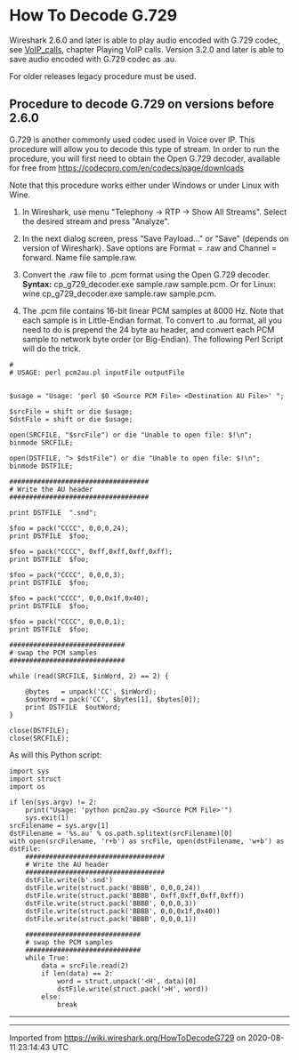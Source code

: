 # How To Decode G.729

Wireshark 2.6.0 and later is able to play audio encoded with G.729 codec, see [VoIP\_calls](/VoIP_calls), chapter Playing VoIP calls. Version 3.2.0 and later is able to save audio encoded with G.729 codec as .au.

For older releases legacy procedure must be used.

## Procedure to decode G.729 on versions before 2.6.0

G.729 is another commonly used codec used in Voice over IP. This procedure will allow you to decode this type of stream. In order to run the procedure, you will first need to obtain the Open G.729 decoder, available for free from <https://codecpro.com/en/codecs/page/downloads>

Note that this procedure works either under Windows or under Linux with Wine.

1.  In Wireshark, use menu "Telephony -\> RTP -\> Show All Streams". Select the desired stream and press "Analyze".

2.  In the next dialog screen, press "Save Payload..." or "Save" (depends on version of Wireshark). Save options are Format = .raw and Channel = forward. Name file sample.raw.

3.  Convert the .raw file to .pcm format using the Open G.729 decoder. **Syntax:** cp\_g729\_decoder.exe sample.raw sample.pcm. Or for Linux: wine cp\_g729\_decoder.exe sample.raw sample.pcm.

4.  The .pcm file contains 16-bit linear PCM samples at 8000 Hz. Note that each sample is in Little-Endian format. To convert to .au format, all you need to do is prepend the 24 byte au header, and convert each PCM sample to network byte order (or Big-Endian). The following Perl Script will do the trick.

<!-- end list -->

    #
    # USAGE: perl pcm2au.pl inputFile outputFile
    
    
    $usage = "Usage: 'perl $0 <Source PCM File> <Destination AU File>' ";
    
    $srcFile = shift or die $usage;
    $dstFile = shift or die $usage;
    
    open(SRCFILE, "$srcFile") or die "Unable to open file: $!\n";
    binmode SRCFILE;
    
    open(DSTFILE, "> $dstFile") or die "Unable to open file: $!\n";
    binmode DSTFILE;
    
    ###################################
    # Write the AU header
    ###################################
    
    print DSTFILE  ".snd";
    
    $foo = pack("CCCC", 0,0,0,24);
    print DSTFILE  $foo;
    
    $foo = pack("CCCC", 0xff,0xff,0xff,0xff);
    print DSTFILE  $foo;
    
    $foo = pack("CCCC", 0,0,0,3);
    print DSTFILE  $foo;
    
    $foo = pack("CCCC", 0,0,0x1f,0x40);
    print DSTFILE  $foo;
    
    $foo = pack("CCCC", 0,0,0,1);
    print DSTFILE  $foo;
    
    #############################
    # swap the PCM samples
    #############################
    
    while (read(SRCFILE, $inWord, 2) == 2) {
    
        @bytes   = unpack('CC', $inWord);
        $outWord = pack('CC', $bytes[1], $bytes[0]);
        print DSTFILE  $outWord;
    }
    
    close(DSTFILE);
    close(SRCFILE);

As will this Python script:

    import sys
    import struct
    import os
    
    if len(sys.argv) != 2:
        print("Usage: 'python pcm2au.py <Source PCM File>'")
        sys.exit(1)
    srcFilename = sys.argv[1]
    dstFilename = '%s.au' % os.path.splitext(srcFilename)[0]
    with open(srcFilename, 'r+b') as srcFile, open(dstFilename, 'w+b') as dstFile:
        ###################################
        # Write the AU header
        ###################################
        dstFile.write(b'.snd')
        dstFile.write(struct.pack('BBBB', 0,0,0,24))
        dstFile.write(struct.pack('BBBB', 0xff,0xff,0xff,0xff))
        dstFile.write(struct.pack('BBBB', 0,0,0,3))
        dstFile.write(struct.pack('BBBB', 0,0,0x1f,0x40))
        dstFile.write(struct.pack('BBBB', 0,0,0,1))
    
        #############################
        # swap the PCM samples
        #############################
        while True:
            data = srcFile.read(2)
            if len(data) == 2:
                word = struct.unpack('<H', data)[0]
                dstFile.write(struct.pack('>H', word))
            else:
                break

-----

---

Imported from https://wiki.wireshark.org/HowToDecodeG729 on 2020-08-11 23:14:43 UTC
